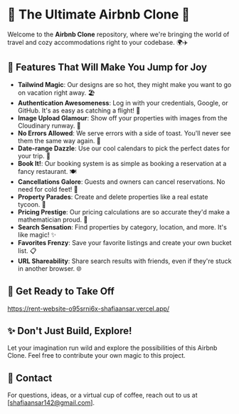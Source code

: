 # 🌟 The Ultimate Airbnb Clone 🌟

Welcome to the **Airbnb Clone** repository, where we're bringing the world of travel and cozy accommodations right to your codebase. 🌍✈️
## 🎉 Features That Will Make You Jump for Joy

- **Tailwind Magic**: Our designs are so hot, they might make you want to go on vacation right away. 🏖️
- **Authentication Awesomeness**: Log in with your credentials, Google, or GitHub. It's as easy as catching a flight! 🚀
- **Image Upload Glamour**: Show off your properties with images from the Cloudinary runway. 📸
- **No Errors Allowed**: We serve errors with a side of toast. You'll never see them the same way again. 🍞
- **Date-range Dazzle**: Use our cool calendars to pick the perfect dates for your trip. 📅
- **Book It!**: Our booking system is as simple as booking a reservation at a fancy restaurant. 🍽️
- **Cancellations Galore**: Guests and owners can cancel reservations. No need for cold feet! 👢
- **Property Parades**: Create and delete properties like a real estate tycoon. 🏡
- **Pricing Prestige**: Our pricing calculations are so accurate they'd make a mathematician proud. 🧮
- **Search Sensation**: Find properties by category, location, and more. It's like magic! ✨
- **Favorites Frenzy**: Save your favorite listings and create your own bucket list. 📋
- **URL Shareability**: Share search results with friends, even if they're stuck in another browser. 🌐

## 🚀 Get Ready to Take Off
  https://rent-website-o95srni6x-shafiaansar.vercel.app/

## ✨ Don't Just Build, Explore!

Let your imagination run wild and explore the possibilities of this Airbnb Clone. Feel free to contribute your own magic to this project.

## 📮 Contact

For questions, ideas, or a virtual cup of coffee, reach out to us at [shafiaansar142@gmail.com].

